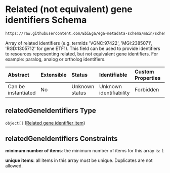 # Related (not equivalent) gene identifiers Schema

```txt
https://raw.githubusercontent.com/EbiEga/ega-metadata-schema/main/schemas/EGA.common-definitions.json#/$defs/geneDescriptor/properties/relatedGeneIdentifiers
```

Array of related identifiers (e.g. termIds 'VGNC:97422', 'MGI:2385071', 'RGD:1305712' for gene ETF1). This field can be used to provide identifiers to resources representing related, but not equivalent gene identifiers. For example: paralog, analog or ortholog identifiers.

| Abstract            | Extensible | Status         | Identifiable            | Custom Properties | Additional Properties | Access Restrictions | Defined In                                                                                           |
| :------------------ | :--------- | :------------- | :---------------------- | :---------------- | :-------------------- | :------------------ | :--------------------------------------------------------------------------------------------------- |
| Can be instantiated | No         | Unknown status | Unknown identifiability | Forbidden         | Forbidden             | none                | [EGA.common-definitions.json\*](../../../schemas/EGA.common-definitions.json "open original schema") |

## relatedGeneIdentifiers Type

`object[]` ([Related gene identifier item](ega-4-defs-gene-descriptor-properties-related-not-equivalent-gene-identifiers-related-gene-identifier-item.md))

## relatedGeneIdentifiers Constraints

**minimum number of items**: the minimum number of items for this array is: `1`

**unique items**: all items in this array must be unique. Duplicates are not allowed.
